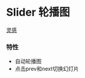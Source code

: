 # Slider 轮播图

[灵感](https://gatsby-airtable-design-project.netlify.app/)

### 特性

- 自动轮播图
- 点击prev和next切换幻灯片
